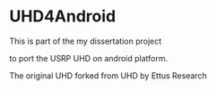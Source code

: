 UHD4Android
===========


This is part of the my dissertation project

to port the USRP UHD on android platform.

The original UHD forked from UHD by Ettus Research
